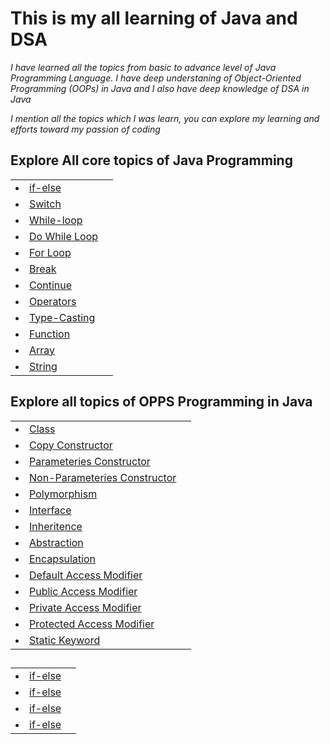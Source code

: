 # This is my all learning of Java and DSA
<p><i>I have learned all the topics from basic to advance level of Java Programming Language. I have deep understaning of Object-Oriented Programming (OOPs) in Java and I also have deep knowledge of DSA in Java</i></p>

<p><i>I mention all the topics which I was learn, you can explore my learning and efforts toward my passion of coding</i></p>

## Explore All core topics of Java Programming

<table>
  <tr>
    <td>
      <il>
        <li><a href ="https://github.com/Arinyadav1/Java-and-DSA/blob/main/Java%20Core%20Topics/if_else.java">if-else</a></li>
      </il>
    </td>
    <td>
      <p><i></p>
    </td>
  </tr>


  <tr>
    <td>
      <il>
        <li><a href ="https://github.com/Arinyadav1/Java-and-DSA/blob/main/Java%20Core%20Topics/Java_Switch.java">Switch</a></li>
      </il>
    </td>
    <td>
      <p><i></p>
    </td>
  </tr>



  <tr>
    <td>
      <il>
        <li><a href ="https://github.com/Arinyadav1/Java-and-DSA/blob/main/Java%20Core%20Topics/while_loop.java">While-loop</a></li>
      </il>
    </td>
    <td>
      <p><i></p>
    </td>
  </tr>


  <tr>
    <td>
      <il>
        <li><a href ="https://github.com/Arinyadav1/Java-and-DSA/blob/main/Java%20Core%20Topics/do_while_loop.java">Do While Loop</a></li>
      </il>
    </td>
    <td>
      <p><i></p>
    </td>
  </tr>


  <tr>
    <td>
      <il>
        <li><a href ="https://github.com/Arinyadav1/Java-and-DSA/blob/main/Java%20Core%20Topics/For_Loop.java">For Loop</a></li>
      </il>
    </td>
    <td>
      <p><i></p>
    </td>
  </tr>        


  <tr>
    <td>
      <il>
        <li><a href ="https://github.com/Arinyadav1/Java-and-DSA/blob/main/Java%20Core%20Topics/Break.java">Break</a></li>
      </il>
    </td>
    <td>
      <p><i></p>
    </td>
  </tr>


  <tr>
    <td>
      <il>
        <li><a href ="https://github.com/Arinyadav1/Java-and-DSA/blob/main/Java%20Core%20Topics/Continue.java">Continue</a></li>
      </il>
    </td>
    <td>
      <p><i></p>
    </td>
  </tr>


  <tr>
    <td>
      <il>
        <li><a href ="https://github.com/Arinyadav1/Java-and-DSA/blob/main/Java%20Core%20Topics/Operators.java">Operators</a></li>
      </il>
    </td>
    <td>
      <p><i></p>
    </td>
  </tr>


  <tr>
    <td>
      <il>
        <li><a href ="https://github.com/Arinyadav1/Java-and-DSA/blob/main/Java%20Core%20Topics/Type_Casting.java">Type-Casting</a></li>
      </il>
    </td>
    <td>
      <p><i></p>
    </td>
  </tr>


  <tr>
    <td>
      <il>
        <li><a href ="https://github.com/Arinyadav1/Java-and-DSA/blob/main/Java%20Core%20Topics/Function.java">Function</a></li>
      </il>
    </td>
    <td>
      <p><i></p>
    </td>
  </tr>


  <tr>
    <td>
      <il>
        <li><a href ="https://github.com/Arinyadav1/Java-and-DSA/blob/main/Java%20Core%20Topics/Java_Array.java">Array</a></li>
      </il>
    </td>
    <td>
      <p><i></p>
    </td>
  </tr>


  <tr>
    <td>
      <il>
        <li><a href ="https://github.com/Arinyadav1/Java-and-DSA/blob/main/Java%20Core%20Topics/Java_String.java">String</a></li>
      </il>
    </td>
    <td>
      <p><i></p>
    </td>
  </tr>
      </table>

  ## Explore all topics of OPPS Programming in Java

<table>
  <tr>
    <td>
      <il>
        <li><a href ="https://github.com/Arinyadav1/Java-and-DSA/blob/main/OOPs%20in%20Java/Oops_concept.java">Class</a></li>
      </il>
    </td>
    <td>
      <p><i></p>
    </td>
  </tr>


  <tr>
    <td>
      <il>
        <li><a href ="https://github.com/Arinyadav1/Java-and-DSA/blob/main/OOPs%20in%20Java/Copy_constructor.java">Copy Constructor</a></li>
      </il>
    </td>
    <td>
      <p><i></p>
    </td>
  </tr>


  <tr>
    <td>
      <il>
        <li><a href ="https://github.com/Arinyadav1/Java-and-DSA/blob/main/OOPs%20in%20Java/Parameters_constructor.java">Parameteries Constructor</a></li>
      </il>
    </td>
    <td>
      <p><i></p>
    </td>
  </tr>


  <tr>
    <td>
      <il>
        <li><a href ="https://github.com/Arinyadav1/Java-and-DSA/blob/main/OOPs%20in%20Java/Non_parameters_constructor.java">Non-Parameteries Constructor</a></li>
      </il>
    </td>
    <td>
      <p><i></p>
    </td>
  </tr>


  <tr>
    <td>
      <il>
        <li><a href ="https://github.com/Arinyadav1/Java-and-DSA/blob/main/OOPs%20in%20Java/Polymorphism.java">Polymorphism</a></li>
      </il>
    </td>
    <td>
      <p><i></p>
    </td>
  </tr>


  <tr>
    <td>
      <il>
        <li><a href ="https://github.com/Arinyadav1/Java-and-DSA/blob/main/OOPs%20in%20Java/Interfaces.java">Interface</a></li>
      </il>
    </td>
    <td>
      <p><i></p>
    </td>
  </tr>


  <tr>
    <td>
      <il>
        <li><a href ="https://github.com/Arinyadav1/Java-and-DSA/blob/main/OOPs%20in%20Java/Inheritance.java">Inheritence</a></li>
      </il>
    </td>
    <td>
      <p><i></p>
    </td>
  </tr>


  <tr>
    <td>
      <il>
        <li><a href ="https://github.com/Arinyadav1/Java-and-DSA/blob/main/OOPs%20in%20Java/Abstraction.java">Abstraction</a></li>
      </il>
    </td>
    <td>
      <p><i></p>
    </td>
  </tr>


  <tr>
    <td>
      <il>
        <li><a href ="https://github.com/Arinyadav1/Java-and-DSA/blob/main/OOPs%20in%20Java/Encapsulation.java">Encapsulation</a></li>
      </il>
    </td>
    <td>
      <p><i></p>
    </td>
  </tr>


  <tr>
    <td>
      <il>
        <li><a href ="https://github.com/Arinyadav1/Java-and-DSA/blob/main/OOPs%20in%20Java/Default_access_modifier.java">Default Access Modifier</a></li>
      </il>
    </td>
    <td>
      <p><i></p>
    </td>
  </tr>


 <tr>
    <td>
      <il>
        <li><a href ="https://github.com/Arinyadav1/Java-and-DSA/blob/main/OOPs%20in%20Java/Public_access_modifier.java">Public Access Modifier</a></li>
      </il>
    </td>
    <td>
      <p><i></p>
    </td>
  </tr>


 <tr>
    <td>
      <il>
        <li><a href ="https://github.com/Arinyadav1/Java-and-DSA/blob/main/OOPs%20in%20Java/Private_access_modifier.java">Private Access Modifier</a></li>
      </il>
    </td>
    <td>
      <p><i></p>
    </td>
  </tr>


 <tr>
    <td>
      <il>
        <li><a href ="https://github.com/Arinyadav1/Java-and-DSA/blob/main/OOPs%20in%20Java/Protected_access_modifier.java">Protected Access Modifier</a></li>
      </il>
    </td>
    <td>
      <p><i></p>
    </td>
  </tr>


 <tr>
    <td>
      <il>
        <li><a href ="https://github.com/Arinyadav1/Java-and-DSA/blob/main/OOPs%20in%20Java/Static.java">Static Keyword</a></li>
      </il>
    </td>
    <td>
      <p><i></p>
    </td>
  </tr> 
</table>  


##
<table>
 <tr>
    <td>
      <il>
        <li><a href ="">if-else</a></li>
      </il>
    </td>
    <td>
      <p><i></p>
    </td>
  </tr>


 <tr>
    <td>
      <il>
        <li><a href ="">if-else</a></li>
      </il>
    </td>
    <td>
      <p><i></p>
    </td>
  </tr>


 <tr>
    <td>
      <il>
        <li><a href ="">if-else</a></li>
      </il>
    </td>
    <td>
      <p><i></p>
    </td>
  </tr>


 <tr>
    <td>
      <il>
        <li><a href ="">if-else</a></li>
      </il>
    </td>
    <td>
      <p><i></p>
    </td>
  </tr>

</table>
